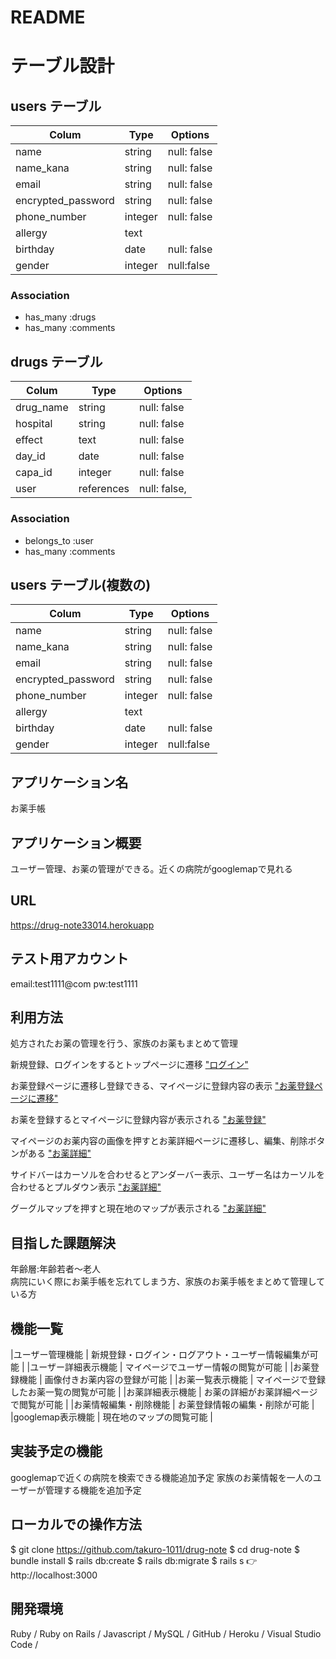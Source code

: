 # README
# テーブル設計

## users テーブル

| Colum              | Type    | Options      |
| ----------------   | ------  | -----------  |
| name               | string  | null: false  |
| name_kana          | string  | null: false  |
| email              | string  | null: false  |
| encrypted_password | string  | null: false  |
| phone_number       | integer | null: false  |
| allergy            | text    |
| birthday           |  date   | null: false|
| gender             | integer | null:false |
### Association

- has_many :drugs
- has_many :comments

## drugs テーブル

| Colum            | Type       | Options      |
| ---------------- | ---------- | -----------  |
| drug_name        | string     | null: false  |
| hospital         | string     | null: false  |
| effect           | text       | null: false  |
| day_id           | date       | null: false  |
| capa_id          | integer    | null: false  |
| user             | references | null: false, |foreign_key: true |

### Association

- belongs_to :user
- has_many :comments

## users テーブル(複数の)

| Colum              | Type    | Options      |
| ----------------   | ------  | -----------  |
| name               | string  | null: false  |
| name_kana          | string  | null: false  |
| email              | string  | null: false  |
| encrypted_password | string  | null: false  |
| phone_number       | integer | null: false  |
| allergy            | text    |
| birthday           |  date   | null: false|
| gender             | integer | null:false |


## アプリケーション名     
お薬手帳                                                                        
## アプリケーション概要  
ユーザー管理、お薬の管理ができる。近くの病院がgooglemapで見れる                         
## URL                
https://drug-note33014.herokuapp

## テスト用アカウント    
email:test1111@com   pw:test1111                                                      

## 利用方法            
処方されたお薬の管理を行う、家族のお薬もまとめて管理

新規登録、ログインをするとトップページに遷移
["ログイン"](https://gyazo.com/e90cd49b26632980c2fe7c99d4e592c9 "ログイン")

お薬登録ページに遷移し登録できる、マイページに登録内容の表示
["お薬登録ページに遷移"](https://gyazo.com/c90e1f226ca1d5e8dc8c0c4fe8636d86 "お薬登録ページに遷移")

お薬を登録するとマイページに登録内容が表示される
["お薬登録"](https://gyazo.com/4a76c253e80eb6c83f3a8cde47b8eee3 "お薬登録")

マイページのお薬内容の画像を押すとお薬詳細ページに遷移し、編集、削除ボタンがある
["お薬詳細"](https://gyazo.com/aa5842c67d7ea0035cb8ca15eab688db "お薬詳細")

サイドバーはカーソルを合わせるとアンダーバー表示、ユーザー名はカーソルを合わせるとプルダウン表示
["お薬詳細"](https://gyazo.com/542c0b2d72f23c8d4cbb3a163432daea "お薬詳細")

グーグルマップを押すと現在地のマップが表示される
["お薬詳細"](https://gyazo.com/6c0f1d321c513742c49b92b8bd9ca32a "お薬詳細")

## 目指した課題解決     
年齢層:年齢若者〜老人  
病院にいく際にお薬手帳を忘れてしまう方、家族のお薬手帳をまとめて管理している方 

## 機能一覧

|ユーザー管理機能       | 新規登録・ログイン・ログアウト・ユーザー情報編集が可能  |
|ユーザー詳細表示機能    | マイページでユーザー情報の閲覧が可能                 |
|お薬登録機能          | 画像付きお薬内容の登録が可能                        |
|お薬一覧表示機能       | マイページで登録したお薬一覧の閲覧が可能              |
|お薬詳細表示機能       | お薬の詳細がお薬詳細ページで閲覧が可能                |
|お薬情報編集・削除機能  | お薬登録情報の編集・削除が可能                      |
|googlemap表示機能     | 現在地のマップの閲覧可能                           |


## 実装予定の機能       
googlemapで近くの病院を検索できる機能追加予定
家族のお薬情報を一人のユーザーが管理する機能を追加予定

## ローカルでの操作方法
$ git clone https://github.com/takuro-1011/drug-note
$ cd drug-note
$ bundle install
$ rails db:create
$ rails db:migrate
$ rails s
👉 http://localhost:3000

## 開発環境
Ruby / Ruby on Rails / Javascript / MySQL / GitHub / Heroku / Visual Studio Code /
